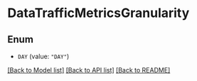 # DataTrafficMetricsGranularity

## Enum


* `DAY` (value: `"DAY"`)


[[Back to Model list]](../README.md#documentation-for-models) [[Back to API list]](../README.md#documentation-for-api-endpoints) [[Back to README]](../README.md)


